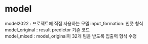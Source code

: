 # model
model2022 : 프로젝트에 직접 사용하는 모델
input_formation: 인풋 형식  
model_original : result predictor 기존 코드  
model_mixed : model_original이 32개 팀을 받도록 입출력 형식 수정  
